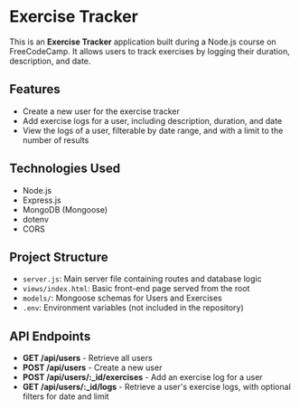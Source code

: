    <h1>Exercise Tracker</h1>
    <p>This is an <strong>Exercise Tracker</strong> application built during a Node.js course on FreeCodeCamp. It allows users to track exercises by logging their duration, description, and date.</p>

  <h2>Features</h2>
    <ul>
        <li>Create a new user for the exercise tracker</li>
        <li>Add exercise logs for a user, including description, duration, and date</li>
        <li>View the logs of a user, filterable by date range, and with a limit to the number of results</li>
    </ul>

  <h2>Technologies Used</h2>
    <ul>
        <li>Node.js</li>
        <li>Express.js</li>
        <li>MongoDB (Mongoose)</li>
        <li>dotenv</li>
        <li>CORS</li>
    </ul>

  <h2>Project Structure</h2>
    <ul>
        <li><code>server.js</code>: Main server file containing routes and database logic</li>
        <li><code>views/index.html</code>: Basic front-end page served from the root</li>
        <li><code>models/</code>: Mongoose schemas for Users and Exercises</li>
        <li><code>.env</code>: Environment variables (not included in the repository)</li>
    </ul>



  <h2>API Endpoints</h2>
    <ul>
        <li><strong>GET /api/users</strong> - Retrieve all users</li>
        <li><strong>POST /api/users</strong> - Create a new user</li>
        <li><strong>POST /api/users/:_id/exercises</strong> - Add an exercise log for a user</li>
        <li><strong>GET /api/users/:_id/logs</strong> - Retrieve a user's exercise logs, with optional filters for date and limit</li>
    </ul>
